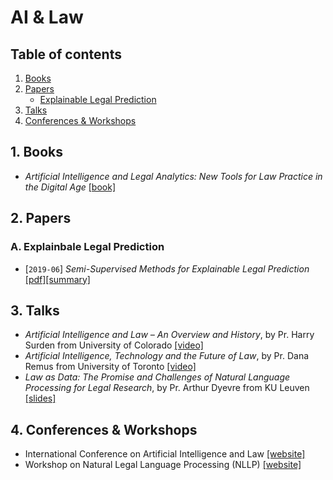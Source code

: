 # AI & Law


## Table of contents
1. [Books](#books)
2. [Papers](#papers)
    - [Explainable Legal Prediction](#explainable)
3. [Talks](#talks)
4. [Conferences & Workshops](#conferences)


## 1. Books <a name="books"></a>

- *Artificial Intelligence and Legal Analytics: New Tools for Law Practice in the Digital Age* [[book]](https://www.cambridge.org/core/books/artificial-intelligence-and-legal-analytics/E7D705EEF392501A1DB180645917E7E0)

## 2. Papers <a name="papers"></a>

### A. Explainbale Legal Prediction <a name="explainable"></a>

- [`2019-06`] *Semi-Supervised Methods for Explainable Legal Prediction* [[pdf]](https://www.researchgate.net/publication/334643454_Semi-Supervised_Methods_for_Explainable_Legal_Prediction)[[summary]](./summaries/branting2019explainable.md)



## 3. Talks <a name="talks"></a>

- *Artificial Intelligence and Law – An Overview and History*, by Pr. Harry Surden from University of Colorado [[video]](https://www.youtube.com/watch?v=BG6YR0xGMRA)
- *Artificial Intelligence, Technology and the Future of Law*, by Pr. Dana Remus from University of Toronto [[video]](https://www.youtube.com/watch?v=UYSZeHqZnaA)
- *Law as Data: The Promise and Challenges of Natural Language Processing for Legal Research*, by Pr. Arthur Dyevre from KU Leuven [[slides]](https://drive.google.com/open?id=14zWlp2Hkm866MTup_oMZJa5T80fxsWtR)


## 4. Conferences & Workshops <a name="conferences"></a>
- International Conference on Artificial Intelligence and Law [[website]](https://dl.acm.org/doi/proceedings/10.1145/3322640#issue-downloads)
- Workshop on Natural Legal Language Processing (NLLP) [[website]](https://sites.google.com/view/nllp/nllp-2019)
